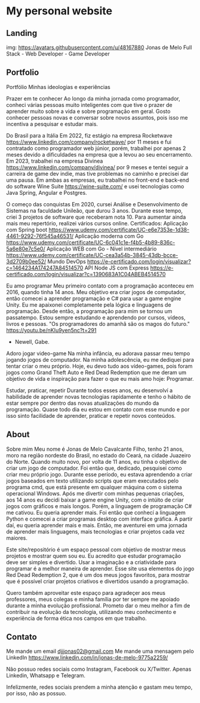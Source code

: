 # My personal website

## Landing

img: https://avatars.githubusercontent.com/u/48167880
Jonas de Melo
Full Stack - Web Developer - Game Developer

## Portfolio

Portfólio
Minhas ideologias e experiências

Prazer em te conhecer
Ao longo da minha jornada como programador, conheci várias pessoas muito inteligentes com que tive o prazer de aprender muito sobre a vida e sobre programação em geral. Gosto conhecer pessoas novas e conversar sobre novos assuntos, pois isso me incentiva a pesquisar e estudar mais.

Do Brasil para a Itália
Em 2022, fiz estágio na empresa Rocketwave https://www.linkedin.com/company/rocketwave/ por 11 meses e fui contratado como programador web júnior, porém, trabalhei por apenas 2 meses devido a dificuldades na empresa que a levou ao seu encerramento. Em 2023, trabalhei na empresa Divinea https://www.linkedin.com/company/divinea/ por 9 meses e tentei seguir a carreira de game dev indie, mas tive problemas no caminho e precisei dar uma pausa. Em ambas as empresas, eu trabalhei no front-end e back-end do software Wine Suite https://wine-suite.com/ e usei tecnologias como Java Spring, Angular e Postgres.

O começo das conquistas
Em 2020, cursei Análise e Desenvolvimento de Sistemas na faculdade Unileão, que durou 3 anos. Durante esse tempo, criei 3 projetos de software que receberam nota 10. Para aumentar ainda mais meu repertório, realizei vários cursos online.
Certificados:
Aplicação com Spring boot https://www.udemy.com/certificate/UC-e6e7353e-1d38-4461-9292-76f545a46531/
Aplicação moderna com Go https://www.udemy.com/certificate/UC-6c041c1e-f4b5-4b89-836c-5a6e80e7c5e0/
Aplicação WEB com Go - Nível intermediário https://www.udemy.com/certificate/UC-cea3a54b-3845-43db-bcce-3d2709b0ee52/
Mundo DevOps https://e-certificado.com/login/visualizar?c=1464234A174247A84514570
API Node JS com Express https://e-certificado.com/login/visualizar?c=1390683A1C04ABEB4514570

Eu amo programar
Meu primeiro contato com a programação aconteceu em 2016, quando tinha 14 anos. Meu objetivo era criar jogos de computador, então comecei a aprender programação e C# para usar a game engine Unity. Eu me apaixonei completamente pela lógica e linguagens de programação. Desde então, a programação para mim se tornou um passatempo. Estou sempre estudando e aprendendo por cursos, vídeos, livros e pessoas.
"Os programadores do amanhã são os magos do futuro." https://youtu.be/nKIu9yen5nc?t=291

- Newell, Gabe.

Adoro jogar video-game
Na minha infância, eu adorava passar meu tempo jogando jogos de computador. Na minha adolescência, eu me dediquei para tentar criar o meu próprio. Hoje, eu devo tudo aos vídeo-games, pois foram jogos como Grand Theft Auto e Red Dead Redemption que me deram um objetivo de vida e inspiração para fazer o que eu mais amo hoje: Programar.

Estudar, praticar, repetir
Durante todos esses anos, eu desenvolví a habilidade de aprender novas tecnologias rapidamente e tenho o hábito de estar sempre por dentro das novas atualizações do mundo da programação. Quase todo dia eu estou em contato com esse mundo e por isso sinto facilidade de aprender, praticar e repetir novos conteúdos.

## About

Sobre mim
Meu nome é Jonas de Melo Cavalcante Filho, tenho 21 anos, moro na região
nordeste do Brasil, no estado do Ceará, na cidade Juazeiro do Norte.
Quando muito novo, por volta de 11 anos, eu tinha o objetivo de criar um
jogo de computador. Foi então que, dedicado, pesquisei como criar meu
próprio jogo. Durante esse período, eu estava aprendendo a criar jogos
baseados em texto utilizando scripts que eram executados pelo programa
cmd, que está presente em qualquer máquina com o sistema operacional
Windows. Após me divertir com minhas pequenas criações, aos 14 anos eu
decidi baixar a game engine Unity, com o intúito de criar jogos com
gráficos e mais longos. Porém, a linguagem de programação C# me cativou.
Eu queria aprender mais. Foi então que conhecí a linguagem Python e
comecei a criar programas desktop com interface gráfica. A partir daí, eu
queria aprender mais e mais. Então, me aventurei em uma jornada de
aprender mais linguagens, mais tecnologias e criar projetos cada vez
maiores.

Este site/repositório é um espaço pessoal com objetivo de mostrar meus
projetos e mostrar quem sou eu. Eu acredito que estudar programação deve
ser simples e divertido. Usar a imaginação e a criatividade para programar
é a melhor maneira de aprender. Esse site usa elementos do jogo Red Dead
Redemption 2, que é um dos meus jogos favoritos, para mostrar que é
possível criar projetos criativos e divertidos usando a programação.

Quero também aproveitar este espaço para agradeçer aos meus professores,
meus colegas e minha família por ter sempre me apoiado durante a minha
evolução profissional. Prometo dar o meu melhor a fim de contribuir na
evolução da tecnologia, utilizando meu conhecimento e experiência de forma
ética nos campos em que trabalho.

## Contato

Me mande um email djjjonas02@gmail.com
Me mande uma mensagem pelo LinkedIn https://www.linkedin.com/in/jonas-de-melo-9775a2259/

Não possuo redes sociais como Instagram, Facebook ou X/Twitter. Apenas
Linkedin, Whatsapp e Telegram.

Infelizmente, redes sociais prendem a minha atenção e gastam meu tempo, por
isso, não as possuo.
